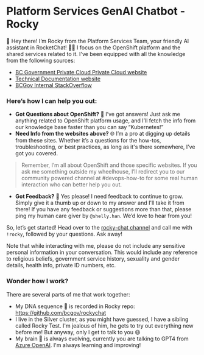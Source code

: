 # Platform Services GenAI Chatbot - Rocky

🎉 Hey there! I’m Rocky from the Platform Services Team, your friendly AI assistant in RocketChat! 🤖✨ I focus on the OpenShift platform and the shared services related to it. I've been equipped with all the knowledge from the following sources:
- [BC Government Private Cloud Private Cloud website](http://digital.gov.bc.ca/cloud/services/private)
- [Technical Documentation website](https://developer.gov.bc.ca/docs/default/component/platform-developer-docs/)
- [BCGov Internal StackOverflow](https://stackoverflow.developer.gov.bc.ca/)


### Here’s how I can help you out:

- **Got Questions about OpenShift?** 🤔 I’ve got answers! Just ask me anything related to OpenShift platform usage, and I’ll fetch the info from our knowledge base faster than you can say “Kubernetes!”
- **Need Info from the websites above?** 🌐 I’m a pro at digging up details from these sites. Whether it’s a questions for the how-tos, troubleshooting, or best practices, as long as it's there somewhere, I’ve got you covered.

> Remember, I’m all about OpenShift and those specific websites. If you ask me something outside my wheelhouse, I’ll redirect you to our community powered channel at #devops-how-to for some real human interaction who can better help you out. 

- **Got Feedback?** 💬 Yes please! I need feedback to continue to grow. Simply give it a thumb up or down to my answer and I'll take it from there! If you have any feedback or suggestions more than that, please ping my human care giver by `@shelly.han`. We’d love to hear from you!

So, let’s get started! Head over to the [rocky-chat channel](https://chat.developer.gov.bc.ca/channel/rocky-chat) and call me with `!rocky`, followed by your questions. Ask away!

Note that while interacting with me, please do not include any sensitive personal information in your conversation. This would include any reference to religious beliefs, government service history, sexuality and gender details, health info, private ID numbers, etc.

### Wonder how I work?

There are several parts of me that work together:
- My DNA sequence 🧬 is recorded in Rocky repo: https://github.com/bcgov/rockychat
- I live in the Silver cluster, as you might have guessed, I have a sibling called Rocky Test. I'm jealous of him, he gets to try out everything new before me! But anyway, only I get to talk to you 😃
- My brain 🧠 is always evolving, currently you are talking to GPT4 from [Azure OpenAI](https://azure.microsoft.com/en-us/products/ai-services/openai-service). I'm always learning and improving!
